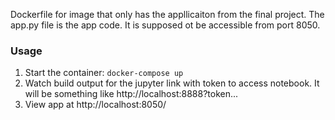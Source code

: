 Dockerfile for image that only has the appllicaiton from the final project.  The app.py file is the app code.  It is supposed ot be accessible from port 8050.

### Usage

1. Start the container:
`docker-compose up`
2. Watch build output for the jupyter link with token to access notebook. It will be something like http://localhost:8888?token...
3. View app at http://localhost:8050/
